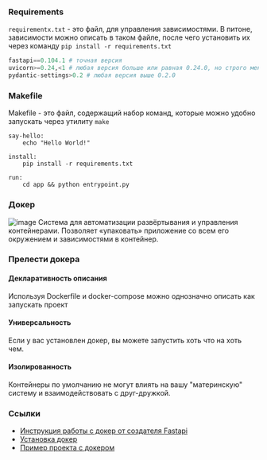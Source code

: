 ### Requirements
`requirementx.txt` - это файл, для управления зависимостями.
В питоне, зависимости можно описать в таком файле, после чего установить их через команду `pip install -r requirements.txt`


```python
fastapi==0.104.1 # точная версия
uvicorn>=0.24,<1 # любая версия больше или равная 0.24.0, но строго меньше 1.0.0
pydantic-settings>0.2 # любая версия выше 0.2.0
```

### Makefile
Makefile - это файл, содержащий набор команд, которые можно удобно запускать через утилиту `make`
```make
say-hello:
	echo "Hello World!"

install:
	pip install -r requirements.txt

run:
	cd app && python entrypoint.py
```


### Докер
![image](https://upload.wikimedia.org/wikipedia/commons/4/4e/Docker_%28container_engine%29_logo.svg?uselang=ru)
Система для автоматизации развёртывания и управления контейнерами.
Позволяет «упаковать» приложение со всем его окружением и зависимостями в контейнер.
### Прелести докера
#### Декларативность описания
Используя Dockerfile и docker-compose можно однозначно описать как запускать проект

#### Универсальность
Если у вас установлен докер, вы можете запустить хоть что на хоть чем.

#### Изолированность
Контейнеры по умолчанию не могут влиять на вашу "материнскую" систему и взаимодействовать с друг-дружкой.

### Ссылки
- [Инструкция работы с докер от создателя Fastapi](https://fastapi.tiangolo.com/ru/deployment/docker/)
- [Установка докер](https://docs.docker.com/engine/install/)
- [Пример проекта с докером](https://github.com/TeaDove/evraz-hack-misis-anime/tree/master/backend)

